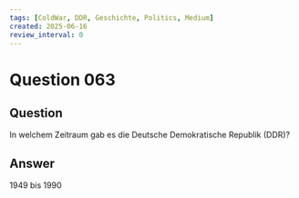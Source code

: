 ```yaml
---
tags: [ColdWar, DDR, Geschichte, Politics, Medium]
created: 2025-06-16
review_interval: 0
---
```


# Question 063

## Question

In welchem Zeitraum gab es die Deutsche Demokratische Republik (DDR)?

## Answer

1949 bis 1990
